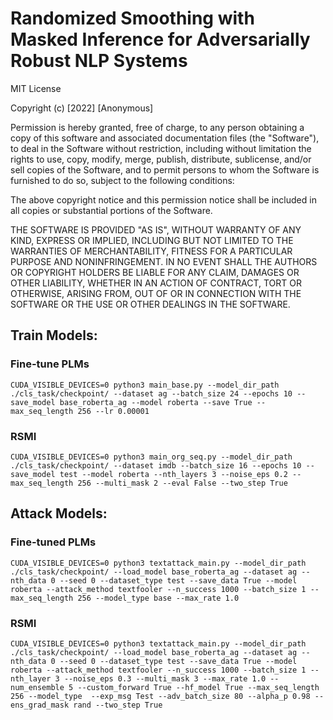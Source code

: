 # Randomized Smoothing with Masked Inference for Adversarially Robust NLP Systems
MIT License

Copyright (c) [2022] [Anonymous]

Permission is hereby granted, free of charge, to any person obtaining a copy
of this software and associated documentation files (the "Software"), to deal
in the Software without restriction, including without limitation the rights
to use, copy, modify, merge, publish, distribute, sublicense, and/or sell
copies of the Software, and to permit persons to whom the Software is
furnished to do so, subject to the following conditions:

The above copyright notice and this permission notice shall be included in all
copies or substantial portions of the Software.

THE SOFTWARE IS PROVIDED "AS IS", WITHOUT WARRANTY OF ANY KIND, EXPRESS OR
IMPLIED, INCLUDING BUT NOT LIMITED TO THE WARRANTIES OF MERCHANTABILITY,
FITNESS FOR A PARTICULAR PURPOSE AND NONINFRINGEMENT. IN NO EVENT SHALL THE
AUTHORS OR COPYRIGHT HOLDERS BE LIABLE FOR ANY CLAIM, DAMAGES OR OTHER
LIABILITY, WHETHER IN AN ACTION OF CONTRACT, TORT OR OTHERWISE, ARISING FROM,
OUT OF OR IN CONNECTION WITH THE SOFTWARE OR THE USE OR OTHER DEALINGS IN THE
SOFTWARE.

## Train Models:

### Fine-tune PLMs
```
CUDA_VISIBLE_DEVICES=0 python3 main_base.py --model_dir_path ./cls_task/checkpoint/ --dataset ag --batch_size 24 --epochs 10 --save_model base_roberta_ag --model roberta --save True --max_seq_length 256 --lr 0.00001
```

### RSMI
```
CUDA_VISIBLE_DEVICES=0 python3 main_org_seq.py --model_dir_path ./cls_task/checkpoint/ --dataset imdb --batch_size 16 --epochs 10 --save_model test --model roberta --nth_layers 3 --noise_eps 0.2 --max_seq_length 256 --multi_mask 2 --eval False --two_step True
```

## Attack Models:

### Fine-tuned PLMs
```
CUDA_VISIBLE_DEVICES=0 python3 textattack_main.py --model_dir_path ./cls_task/checkpoint/ --load_model base_roberta_ag --dataset ag --nth_data 0 --seed 0 --dataset_type test --save_data True --model roberta --attack_method textfooler --n_success 1000 --batch_size 1 --max_seq_length 256 --model_type base --max_rate 1.0
```

### RSMI
```
CUDA_VISIBLE_DEVICES=0 python3 textattack_main.py --model_dir_path ./cls_task/checkpoint/ --load_model base_roberta_ag --dataset ag --nth_data 0 --seed 0 --dataset_type test --save_data True --model roberta --attack_method textfooler --n_success 1000 --batch_size 1 --nth_layer 3 --noise_eps 0.3 --multi_mask 3 --max_rate 1.0 --num_ensemble 5 --custom_forward True --hf_model True --max_seq_length 256 --model_type  --exp_msg Test --adv_batch_size 80 --alpha_p 0.98 --ens_grad_mask rand --two_step True
```
